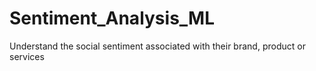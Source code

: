 # Sentiment_Analysis_ML
Understand the social sentiment associated with their brand, product or services
